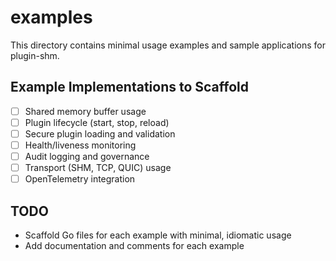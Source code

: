 # examples

This directory contains minimal usage examples and sample applications for plugin-shm.

## Example Implementations to Scaffold

- [ ] Shared memory buffer usage
- [ ] Plugin lifecycle (start, stop, reload)
- [ ] Secure plugin loading and validation
- [ ] Health/liveness monitoring
- [ ] Audit logging and governance
- [ ] Transport (SHM, TCP, QUIC) usage
- [ ] OpenTelemetry integration

## TODO

- Scaffold Go files for each example with minimal, idiomatic usage
- Add documentation and comments for each example 
